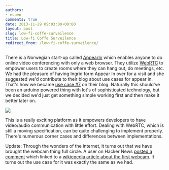 ```yaml
---
authors:
- espen
comments: true
date: 2013-11-29 09:03:00+00:00
layout: post
slug: low-fi-coffe-surveilence
title: Low-fi Coffe Surveilence
redirect_from: /low-fi-coffe-surveilence/
---
```

There is a Norwegian start-up called <a href="http://appear.in">AppearIn</a> which enables anyone to do online video conferencing with only a web browser. They utilize <a href="http://webrtc.org">WebRTC</a> to empower users to create rooms where they can hang out, do meetings, etc. We had the pleasure of having Ingrid form Appear In over for a visit and she suggested we'd contribute to their blog about use cases for appear in. That's how we became <a href="http://blog.appear.in/post/68370877054/use-case-7-for-appear-in-monitor-your-coffee-maker">use case #7</a> on their blog. Naturally this should've been an arduino powered thing with lot's of sophisticated technology, but we decided we'd just get something simple working first and then make it better later on.

<img src="https://media.tumblr.com/4599cbaf78271c30d5f01758671d9e1f/tumblr_inline_mwzef9lc9J1spb66d.jpg" align="center">

This is a really exciting platform as it empowers developers to have video/audio communication with little effort. Dealing with WebRTC, which is still a moving specification, can be quite challenging to implement properly. There's numerous corner cases and differences between implementations.

Update: Through the wonders of the internet, it turns out that we have brought the webcam thing full circle. A user on Hacker News <a href="https://news.ycombinator.com/item?id=6816125">posted a comment</a> which linked to a <a href="https://en.wikipedia.org/wiki/Trojan_Room_coffee_pot">wikiepedia article about the first webcam</a>. It turns out the use case for it was exactly the same as we had.